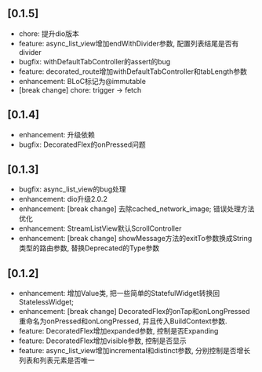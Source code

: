## [0.1.5]
- chore: 提升dio版本
- feature: async_list_view增加endWithDivider参数, 配置列表结尾是否有divider
- bugfix: withDefaultTabController的assert的bug
- feature: decorated_route增加withDefaultTabController和tabLength参数
- enhancement: BLoC标记为@immutable
- [break change] chore: trigger -> fetch

## [0.1.4]
- enhancement: 升级依赖
- bugfix: DecoratedFlex的onPressed问题

## [0.1.3]

- bugfix: async_list_view的bug处理
- enhancement: dio升级2.0.2
- enhancement: [break change] 去除cached_network_image; 错误处理方法优化
- enhancement: StreamListView默认ScrollController
- enhancement: [break change] showMessage方法的exitTo参数换成String类型的路由参数, 替换Deprecated的Type参数

## [0.1.2]

- enhancement: 增加Value类, 把一些简单的StatefulWidget转换回StatelessWidget;
- enhancement: [break change] DecoratedFlex的onTap和onLongPressed重命名为onPressed和onLongPressed, 并且传入BuildContext参数.
- feature: DecoratedFlex增加expanded参数, 控制是否Expanding
- feature: DecoratedFlex增加visible参数, 控制是否显示
- feature: async_list_view增加incremental和distinct参数, 分别控制是否增长列表和列表元素是否唯一
